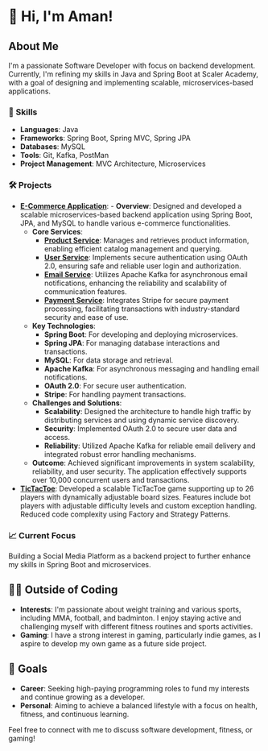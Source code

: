 # 👋 Hi, I'm Aman!

## About Me
I'm a passionate Software Developer with focus on backend development. Currently, I'm refining my skills in Java and Spring Boot at Scaler Academy, with a goal of designing and implementing scalable, microservices-based applications.

### 🚀 Skills
- **Languages**: Java
- **Frameworks**: Spring Boot, Spring MVC, Spring JPA
- **Databases**: MySQL
- **Tools**: Git, Kafka, PostMan
- **Project Management**: MVC Architecture, Microservices

### 🛠 Projects
- **[E-Commerce Application](https://github.com/AmanPr01/E-Commerce)**: - **Overview**: Designed and developed a scalable microservices-based backend application using Spring Boot, JPA, and MySQL to handle various e-commerce functionalities.
  - **Core Services**:
    - **[Product Service](https://github.com/AmanPr01/E-Commerce)**: Manages and retrieves product information, enabling efficient catalog management and querying.
    - **[User Service](https://github.com/AmanPr01/UserService)**: Implements secure authentication using OAuth 2.0, ensuring safe and reliable user login and authorization.
    - **[Email Service](https://github.com/AmanPr01/EmailService)**: Utilizes Apache Kafka for asynchronous email notifications, enhancing the reliability and scalability of communication features.
    - **[Payment Service](https://github.com/AmanPr01/PaymentService)**: Integrates Stripe for secure payment processing, facilitating transactions with industry-standard security and ease of use.
  - **Key Technologies**: 
    - **Spring Boot**: For developing and deploying microservices.
    - **Spring JPA**: For managing database interactions and transactions.
    - **MySQL**: For data storage and retrieval.
    - **Apache Kafka**: For asynchronous messaging and handling email notifications.
    - **OAuth 2.0**: For secure user authentication.
    - **Stripe**: For handling payment transactions.
  - **Challenges and Solutions**: 
    - **Scalability**: Designed the architecture to handle high traffic by distributing services and using dynamic service discovery.
    - **Security**: Implemented OAuth 2.0 to secure user data and access.
    - **Reliability**: Utilized Apache Kafka for reliable email delivery and integrated robust error handling mechanisms.
  - **Outcome**: Achieved significant improvements in system scalability, reliability, and user security. The application effectively supports over 10,000 concurrent users and transactions.
- **[TicTacToe](https://github.com/AmanPr01/TicTacToe)**: Developed a scalable TicTacToe game supporting up to 26 players with dynamically adjustable board sizes. Features include bot players with adjustable difficulty levels and custom exception handling. Reduced code complexity using Factory and Strategy Patterns.

### 📈 Current Focus
Building a Social Media Platform as a backend project to further enhance my skills in Spring Boot and microservices.

## 🏋️‍♂️ Outside of Coding
- **Interests**: I'm passionate about weight training and various sports, including MMA, football, and badminton. I enjoy staying active and challenging myself with different fitness routines and sports activities.
- **Gaming**: I have a strong interest in gaming, particularly indie games, as I aspire to develop my own game as a future side project.

## 🎯 Goals
- **Career**: Seeking high-paying programming roles to fund my interests and continue growing as a developer.
- **Personal**: Aiming to achieve a balanced lifestyle with a focus on health, fitness, and continuous learning.

Feel free to connect with me to discuss software development, fitness, or gaming!


<!---
AmanPr01/AmanPr01 is a ✨ special ✨ repository because its `README.md` (this file) appears on your GitHub profile.
You can click the Preview link to take a look at your changes.
--->

